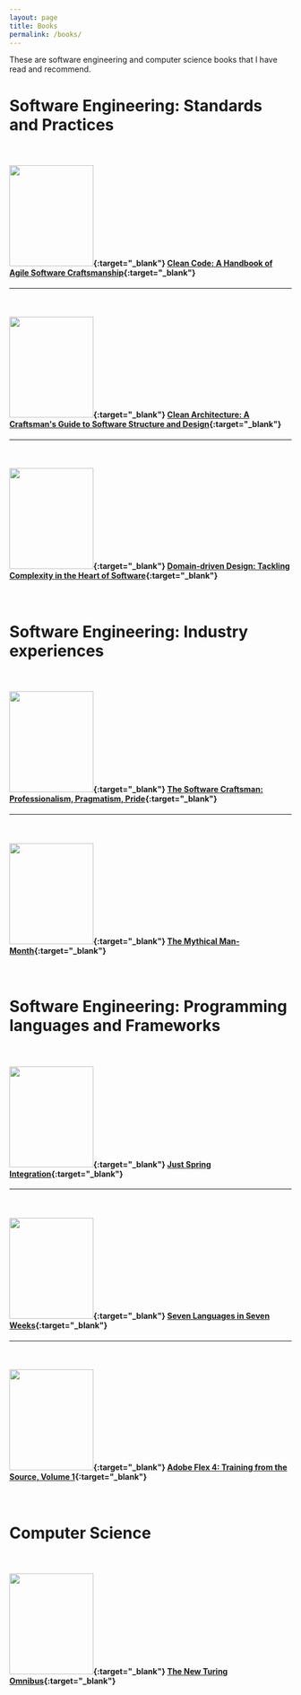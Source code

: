 ```yaml
---
layout: page
title: Books
permalink: /books/
---
```


These are software engineering and computer science books that I have read and recommend.

# **Software Engineering: Standards and Practices**
<br/>

#### [<img src="https://images-na.ssl-images-amazon.com/images/I/41TINACY3hL.jpg" width="150" height="180">](http://amzn.to/2iNYNOL){:target="_blank"}  [Clean Code: A Handbook of Agile Software Craftsmanship][Clean code]{:target="_blank"} 
---
<br/>

#### [<img src="https://images-na.ssl-images-amazon.com/images/I/41BjtnvIUQL._SX382_BO1,204,203,200_.jpg" width="150" height="180">](http://amzn.to/2iNTbnz){:target="_blank"} [Clean Architecture: A Craftsman's Guide to Software Structure and Design][Clean Architecture]{:target="_blank"}
---
<br/>

#### [<img src="https://images-na.ssl-images-amazon.com/images/I/51sZW87slRL._SX375_BO1,204,203,200_.jpg" width="150" height="180">](http://amzn.to/2iNTbnz){:target="_blank"} [Domain-driven Design: Tackling Complexity in the Heart of Software][DDD]{:target="_blank"}
<br/>


# **Software Engineering: Industry experiences**
<br/>

#### [<img src="https://images-na.ssl-images-amazon.com/images/I/51NYjoeEfqL.jpg" width="150" height="180">](http://amzn.to/2jM2Fzr){:target="_blank"}  [The Software Craftsman: Professionalism, Pragmatism, Pride][Software craftsman]{:target="_blank"} 
---
<br/>

#### [<img src="https://images-eu.ssl-images-amazon.com/images/I/51xCKsOn83L.jpg" width="150" height="180">](http://amzn.to/2E8RITs){:target="_blank"} [The Mythical Man-Month][MMM]{:target="_blank"}
<br/>

# **Software Engineering: Programming languages and Frameworks**
<br/>

#### [<img src="https://images-na.ssl-images-amazon.com/images/I/51UTMM4z4wL._SX376_BO1,204,203,200_.jpg" width="150" height="180">](http://amzn.to/2iNNQN8){:target="_blank"} [Just Spring Integration][]{:target="_blank"}
---
<br/>

#### [<img src="https://images-na.ssl-images-amazon.com/images/I/51opYcR6kVL.jpg" width="150" height="180">](http://amzn.to/2iNUyCx){:target="_blank"} [Seven Languages in Seven Weeks][7 Languages]{:target="_blank"}
---
<br/>

#### [<img src="https://images-na.ssl-images-amazon.com/images/I/41Z9Anr9MVL.jpg" width="150" height="180">](http://amzn.to/2U6zB7K){:target="_blank"} [Adobe Flex 4: Training from the Source, Volume 1][Adobe Flex]{:target="_blank"}
<br/>


# **Computer Science**
<br/>

#### [<img src="https://images-na.ssl-images-amazon.com/images/I/51moTv5jmNL._SX349_BO1,204,203,200_.jpg" width="150" height="180">](http://amzn.to/2mieJKc){:target="_blank"} [The New Turing Omnibus][NTO]{:target="_blank"}


[Clean code]: http://amzn.to/2iNYNOL
[Clean Architecture]: https://amzn.to/2MNzquD
[Software craftsman]: http://amzn.to/2jM2Fzr
[DDD]: http://amzn.to/2iNTbnz
[Just Spring Integration]: http://amzn.to/2iNNQN8
[7 Languages]: http://amzn.to/2iNUyCx
[Adobe Flex]: http://amzn.to/2U6zB7K
[NTO]: http://amzn.to/2mieJKc
[MMM]: http://amzn.to/2E8RITs